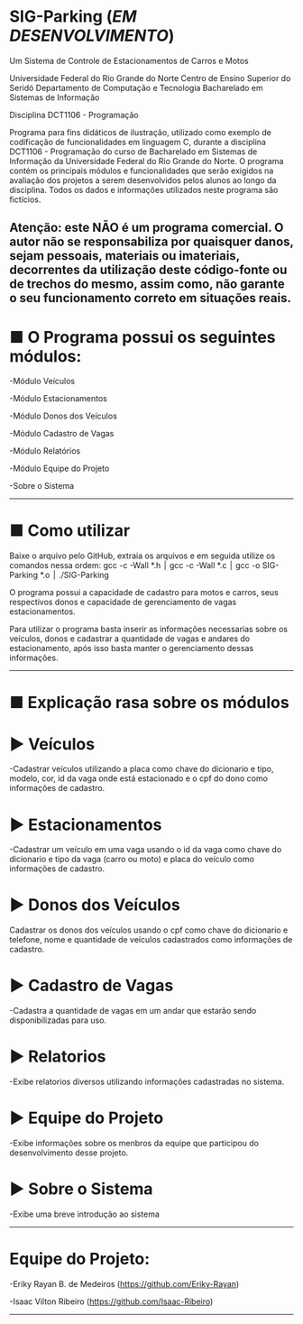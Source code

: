 # SIG-Parking (*EM DESENVOLVIMENTO*)
Um Sistema de Controle de Estacionamentos de Carros e Motos

Universidade Federal do Rio Grande do Norte
Centro de Ensino Superior do Seridó
Departamento de Computação e Tecnologia
Bacharelado em Sistemas de Informação

Disciplina DCT1106 - Programação

Programa para fins didáticos de ilustração, utilizado como exemplo de codificação de funcionalidades em linguagem C, durante a disciplina DCT1106 - Programação do curso de Bacharelado em Sistemas de Informação da Universidade Federal do Rio Grande do Norte. O programa contém os principais módulos e funcionalidades que serão exigidos na avaliação dos projetos a serem desenvolvidos pelos alunos ao longo da disciplina. Todos os dados e informações utilizados neste programa são fictícios.

Atenção: este NÃO é um programa comercial. O autor não se responsabiliza por quaisquer danos, sejam pessoais, materiais ou imateriais, decorrentes da utilização deste código-fonte ou de trechos do mesmo, assim como, não garante o seu funcionamento correto em situações reais.
--------------------------------------------------------------------------------------------------------------------------------------------------------------------------------------

# ■ O Programa possui os seguintes módulos:

-Módulo Veículos

-Módulo Estacionamentos

-Módulo Donos dos Veículos

-Módulo Cadastro de Vagas

-Módulo Relatórios

-Módulo Equipe do Projeto

-Sobre o Sistema

--------------------------------------------------------------------------------------------------------------------------------------------------------------------------------------

# ■ Como utilizar

Baixe o arquivo pelo GitHub, extraia os arquivos e em seguida utilize os comandos nessa ordem: gcc -c -Wall *.h ׀ gcc -c -Wall *.c ׀ gcc -o SIG-Parking *.o ׀ ./SIG-Parking

O programa possui a capacidade de cadastro para motos e carros, seus respectivos donos e capacidade de gerenciamento de vagas estacionamentos.

Para utilizar o programa basta inserir as informações necessarias sobre os veículos, donos e cadastrar a quantidade de vagas e andares do estacionamento, após isso basta manter o gerenciamento dessas informações.

--------------------------------------------------------------------------------------------------------------------------------------------------------------------------------------

# ■ Explicação rasa sobre os módulos

# ▶ Veículos
-Cadastrar veículos utilizando a placa como chave do dicionario e tipo, modelo, cor, id da vaga onde está estacionado e o cpf do dono como informações de cadastro.

# ▶ Estacionamentos
-Cadastrar um veículo em uma vaga usando o id da vaga como chave do dicionario e tipo da vaga (carro ou moto) e placa do veículo como informações de cadastro.

# ▶ Donos dos Veículos
Cadastrar os donos dos veículos usando o cpf como chave do dicionario e telefone, nome e quantidade de veículos cadastrados como informações de cadastro.

# ▶ Cadastro de Vagas
-Cadastra a quantidade de vagas em um andar que estarão sendo disponibilizadas para uso.

# ▶ Relatorios
-Exibe relatorios diversos utilizando informações cadastradas no sistema.

# ▶ Equipe do Projeto
-Exibe informações sobre os menbros da equipe que participou do desenvolvimento desse projeto.

# ▶ Sobre o Sistema
-Exibe uma breve introdução ao sistema

--------------------------------------------------------------------------------------------------------------------------------------------------------------------------------------

# Equipe do Projeto:

-Eriky Rayan B. de Medeiros (https://github.com/Eriky-Rayan)

-Isaac Vilton Ribeiro (https://github.com/Isaac-Ribeiro)

--------------------------------------------------------------------------------------------------------------------------------------------------------------------------------------
